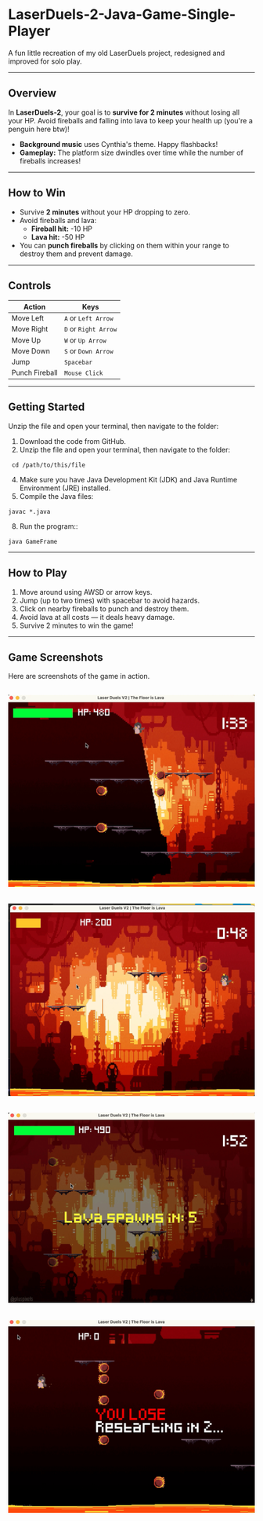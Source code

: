 # LaserDuels-2-Java-Game-Single-Player

A fun little recreation of my old LaserDuels project, redesigned and improved for solo play.

---

## Overview

In **LaserDuels-2**, your goal is to **survive for 2 minutes** without losing all your HP. Avoid fireballs and falling into lava to keep your health up 
(you're a penguin here btw)!

- **Background music** uses Cynthia's theme. Happy flashbacks!
- **Gameplay:** The platform size dwindles over time while the number of fireballs increases!

---

## How to Win

- Survive **2 minutes** without your HP dropping to zero.
- Avoid fireballs and lava:
  - **Fireball hit:** -10 HP
  - **Lava hit:** -50 HP
- You can **punch fireballs** by clicking on them within your range to destroy them and prevent damage.

---

## Controls

| Action         | Keys                  |
| ---------------| --------------------- |
| Move Left      | `A` or `Left Arrow`   |
| Move Right     | `D` or `Right Arrow`  |
| Move Up        | `W` or `Up Arrow`     |
| Move Down      | `S` or `Down Arrow`   |
| Jump           | `Spacebar`            |
| Punch Fireball | `Mouse Click`         |

---

## Getting Started


Unzip the file and open your terminal, then navigate to the folder:
1. Download the code from GitHub.
2. Unzip the file and open your terminal, then navigate to the folder:
```
 cd /path/to/this/file
```
4. Make sure you have Java Development Kit (JDK) and Java Runtime Environment (JRE) installed.
5. Compile the Java files:
```
javac *.java
```
8. Run the program::
```
java GameFrame
```

---

## How to Play

1. Move around using AWSD or arrow keys.
2. Jump (up to two times) with spacebar to avoid hazards.
3. Click on nearby fireballs to punch and destroy them.
4. Avoid lava at all costs — it deals heavy damage.
5. Survive 2 minutes to win the game!

---

## Game Screenshots

Here are screenshots of the game in action.

![LaserDuels Gameplay](images/ss1.png)
---
![LaserDuels Gameplay](images/ss2.png)
---
![LaserDuels Gameplay](images/ss3.png)
---
![LaserDuels Gameplay](images/ss4.png)
---

